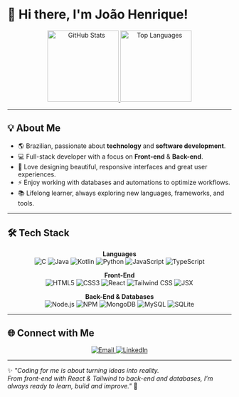 # 👋 Hi there, I'm João Henrique!

<p align="center">
  <a href="https://github.com/Healer101015">
    <img src="https://github-readme-stats.vercel.app/api?username=joao-henrique&show_icons=true&theme=tokyonight&rank_icon=github" height="160" alt="GitHub Stats"/>
  </a>
  <a href="https://github.com/Healer101015">
    <img src="https://github-readme-stats.vercel.app/api/top-langs/?username=joao-henrique&layout=compact&theme=tokyonight" height="160" alt="Top Languages"/>
  </a>
</p>

---

## 💡 About Me

- 🌎 Brazilian, passionate about **technology** and **software development**.  
- 💻 Full-stack developer with a focus on **Front-end** & **Back-end**.  
- 🎨 Love designing beautiful, responsive interfaces and great user experiences.  
- ⚡ Enjoy working with databases and automations to optimize workflows.  
- 📚 Lifelong learner, always exploring new languages, frameworks, and tools.  

---

## 🛠️ Tech Stack

<p align="center">
  <strong>Languages</strong><br>
  <img alt="C" src="https://img.shields.io/badge/C-00599C?style=for-the-badge&logo=c&logoColor=white"/>
  <img alt="Java" src="https://img.shields.io/badge/Java-007396?style=for-the-badge&logo=java&logoColor=white"/>
  <img alt="Kotlin" src="https://img.shields.io/badge/Kotlin-0095D5?style=for-the-badge&logo=kotlin&logoColor=white"/>
  <img alt="Python" src="https://img.shields.io/badge/Python-3776AB?style=for-the-badge&logo=python&logoColor=white"/>
  <img alt="JavaScript" src="https://img.shields.io/badge/JavaScript-F7DF1E?style=for-the-badge&logo=javascript&logoColor=black"/>
  <img alt="TypeScript" src="https://img.shields.io/badge/TypeScript-3178C6?style=for-the-badge&logo=typescript&logoColor=white"/>
</p>

<p align="center">
  <strong>Front-End</strong><br>
  <img alt="HTML5" src="https://img.shields.io/badge/HTML5-E34F26?style=for-the-badge&logo=html5&logoColor=white"/>
  <img alt="CSS3" src="https://img.shields.io/badge/CSS3-1572B6?style=for-the-badge&logo=css3&logoColor=white"/>
  <img alt="React" src="https://img.shields.io/badge/React-61DAFB?style=for-the-badge&logo=react&logoColor=black"/>
  <img alt="Tailwind CSS" src="https://img.shields.io/badge/TailwindCSS-06B6D4?style=for-the-badge&logo=tailwind-css&logoColor=white"/>
  <img alt="JSX" src="https://img.shields.io/badge/JSX-61DAFB?style=for-the-badge&logo=react&logoColor=white"/>
</p>

<p align="center">
  <strong>Back-End & Databases</strong><br>
  <img alt="Node.js" src="https://img.shields.io/badge/Node.js-339933?style=for-the-badge&logo=node.js&logoColor=white"/>
  <img alt="NPM" src="https://img.shields.io/badge/NPM-CB3837?style=for-the-badge&logo=npm&logoColor=white"/>
  <img alt="MongoDB" src="https://img.shields.io/badge/MongoDB-47A248?style=for-the-badge&logo=mongodb&logoColor=white"/>
  <img alt="MySQL" src="https://img.shields.io/badge/MySQL-4479A1?style=for-the-badge&logo=mysql&logoColor=white"/>
  <img alt="SQLite" src="https://img.shields.io/badge/SQLite-003B57?style=for-the-badge&logo=sqlite&logoColor=white"/>
</p>

---

## 🌐 Connect with Me

<p align="center">
  <a href="mailto:joaohenrique1025152@hotmail.com" target="_blank">
    <img src="https://img.shields.io/badge/Email-D14836?style=for-the-badge&logo=gmail&logoColor=white" alt="Email"/>
  </a>
  <a href="https://www.linkedin.com/in/jo%C3%A3o-henrique-brito-b583b61a2/" target="_blank">
    <img src="https://img.shields.io/badge/LinkedIn-0A66C2?style=for-the-badge&logo=linkedin&logoColor=white" alt="LinkedIn"/>
  </a>
</p>

---

✨ *"Coding for me is about turning ideas into reality.  
From front-end with React & Tailwind to back-end and databases, I’m always ready to learn, build and improve."* 🚀
